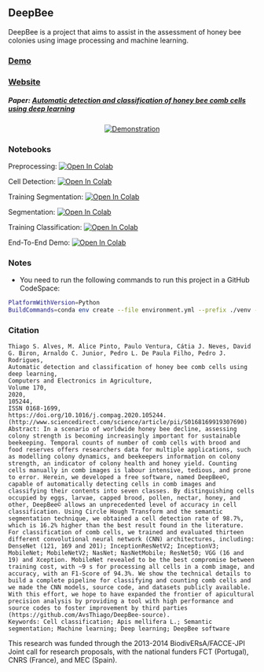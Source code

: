## DeepBee

DeepBee is a project that aims to assist in the assessment of honey bee colonies using image processing and machine learning.

### [Demo](https://www.youtube.com/watch?v=W47sMDIS9zc)
### [Website](https://avsthiago.github.io/DeepBee/)
##### Paper: [Automatic detection and classification of honey bee comb cells using deep learning](https://www.sciencedirect.com/science/article/pii/S0168169919307690)

<div align="center">
  <a href="https://www.youtube.com/watch?v=W47sMDIS9zc"><img src="https://lh3.googleusercontent.com/z17lX9VJWNzTOWUbfbvJckXuMEY6VzJ8D79BpBXXTdQSIOgaiWDDJh5jKDtMocAcaGNOZWrTbEAoCYGxLvOVZnm7TbiqdsAjoBzBhY3xPGGuKIlPk6HetKIoziAS5uYFziDH2OplNdY" alt="Demonstration"></a>
</div>

### Notebooks

Preprocessing: <a target="_blank" href="https://colab.research.google.com/github/avsthiago/deepbee-source/blob/feature/demo/notebooks/preprocessing_pipeline.ipynb">
  <img src="https://colab.research.google.com/assets/colab-badge.svg" alt="Open In Colab"/>
</a>

Cell Detection: <a target="_blank" href="https://colab.research.google.com/github/avsthiago/deepbee-source/blob/feature/demo/notebooks/cells_detection.ipynb">
  <img src="https://colab.research.google.com/assets/colab-badge.svg" alt="Open In Colab"/>
</a>

Training Segmentation: <a target="_blank" href="https://colab.research.google.com/github/avsthiago/deepbee-source/blob/feature/demo/notebooks/training_segmentation.ipynb">
  <img src="https://colab.research.google.com/assets/colab-badge.svg" alt="Open In Colab"/>
</a>

Segmentation: <a target="_blank" href="https://colab.research.google.com/github/avsthiago/deepbee-source/blob/feature/demo/notebooks/frame_segmentation.ipynb">
  <img src="https://colab.research.google.com/assets/colab-badge.svg" alt="Open In Colab"/>
</a>

Training Classification: <a target="_blank" href="https://colab.research.google.com/github/avsthiago/deepbee-source/blob/feature/demo/notebooks/training_classification.ipynb">
  <img src="https://colab.research.google.com/assets/colab-badge.svg" alt="Open In Colab"/>
</a>

End-To-End Demo: <a target="_blank" href="https://colab.research.google.com/github/avsthiago/deepbee-source/blob/feature/demo/notebooks/end-to-end-demo.ipynb">
  <img src="https://colab.research.google.com/assets/colab-badge.svg" alt="Open In Colab"/>
</a>

### Notes

- You need to run the following commands to run this project in a GitHub CodeSpace:

```bash
PlatformWithVersion=Python 
BuildCommands=conda env create --file environment.yml --prefix ./venv --quiet
```

### Citation
```
Thiago S. Alves, M. Alice Pinto, Paulo Ventura, Cátia J. Neves, David G. Biron, Arnaldo C. Junior, Pedro L. De Paula Filho, Pedro J. Rodrigues,
Automatic detection and classification of honey bee comb cells using deep learning,
Computers and Electronics in Agriculture,
Volume 170,
2020,
105244,
ISSN 0168-1699,
https://doi.org/10.1016/j.compag.2020.105244.
(http://www.sciencedirect.com/science/article/pii/S0168169919307690)
Abstract: In a scenario of worldwide honey bee decline, assessing colony strength is becoming increasingly important for sustainable beekeeping. Temporal counts of number of comb cells with brood and food reserves offers researchers data for multiple applications, such as modelling colony dynamics, and beekeepers information on colony strength, an indicator of colony health and honey yield. Counting cells manually in comb images is labour intensive, tedious, and prone to error. Herein, we developed a free software, named DeepBee©, capable of automatically detecting cells in comb images and classifying their contents into seven classes. By distinguishing cells occupied by eggs, larvae, capped brood, pollen, nectar, honey, and other, DeepBee© allows an unprecedented level of accuracy in cell classification. Using Circle Hough Transform and the semantic segmentation technique, we obtained a cell detection rate of 98.7%, which is 16.2% higher than the best result found in the literature. For classification of comb cells, we trained and evaluated thirteen different convolutional neural network (CNN) architectures, including: DenseNet (121, 169 and 201); InceptionResNetV2; InceptionV3; MobileNet; MobileNetV2; NasNet; NasNetMobile; ResNet50; VGG (16 and 19) and Xception. MobileNet revealed to be the best compromise between training cost, with ~9 s for processing all cells in a comb image, and accuracy, with an F1-Score of 94.3%. We show the technical details to build a complete pipeline for classifying and counting comb cells and we made the CNN models, source code, and datasets publicly available. With this effort, we hope to have expanded the frontier of apicultural precision analysis by providing a tool with high performance and source codes to foster improvement by third parties (https://github.com/AvsThiago/DeepBee-source).
Keywords: Cell classification; Apis mellifera L.; Semantic segmentation; Machine learning; Deep learning; DeepBee software

```

This research was funded through the 2013-2014 BiodivERsA/FACCE-JPI Joint call for research proposals, with the national funders FCT (Portugal), CNRS (France), and MEC (Spain).